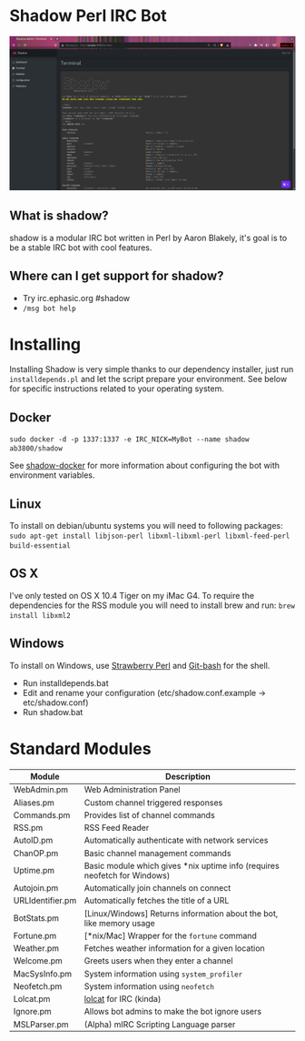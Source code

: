 # Shadow Perl IRC Bot

![screenshot](https://raw.githubusercontent.com/ablakely/shadow/master/doc/sc.png "screenshot")

## What is shadow?
shadow is a modular IRC bot written in Perl by Aaron Blakely, it's goal is to be a stable IRC bot with cool features.

## Where can I get support for shadow?
  * Try irc.ephasic.org #shadow
  * `/msg bot help` 


# Installing
Installing Shadow is very simple thanks to our dependency installer, just run `installdepends.pl` and let the script prepare your environment.  See below for specific instructions related to your operating system.

## Docker
    sudo docker -d -p 1337:1337 -e IRC_NICK=MyBot --name shadow ab3800/shadow

See [shadow-docker](https://github.com/ablakely/shadow-docker) for more information about configuring the bot with environment variables.

## Linux
To install on debian/ubuntu systems you will need to following packages:
`sudo apt-get install libjson-perl libxml-libxml-perl libxml-feed-perl build-essential`

## OS X
I've only tested on OS X 10.4 Tiger on my iMac G4.  To require the dependencies
for the RSS module you will need to install brew and run:
`brew install libxml2`

## Windows
To install on Windows, use [Strawberry Perl](https://strawberryperl.com) and [Git-bash](https://git-scm.com/download/win) for the shell.
  - Run installdepends.bat
  - Edit and rename your configuration (etc/shadow.conf.example -> etc/shadow.conf)
  - Run shadow.bat


# Standard Modules

| Module           | Description                                                                      |
|------------------|----------------------------------------------------------------------------------|
| WebAdmin.pm      | Web Administration Panel                                                         |
| Aliases.pm       | Custom channel triggered responses                                               |
| Commands.pm      | Provides list of channel commands                                                | 
| RSS.pm           | RSS Feed Reader                                                                  |
| AutoID.pm        | Automatically authenticate with network services                                 |
| ChanOP.pm        | Basic channel management commands                                                |
| Uptime.pm        | Basic module which gives *nix uptime info (requires neofetch for Windows)        |
| Autojoin.pm      | Automatically join channels on connect                                           |
| URLIdentifier.pm | Automatically fetches the title of a URL                                         |
| BotStats.pm      | [Linux/Windows] Returns information about the bot, like memory usage             |
| Fortune.pm       | [*nix/Mac] Wrapper for the `fortune` command                                     |
| Weather.pm       | Fetches weather information for a given location                                 |
| Welcome.pm       | Greets users when they enter a channel                                           |
| MacSysInfo.pm    | System information using `system_profiler`                                       |
| Neofetch.pm      | System information using `neofetch`                                              |
| Lolcat.pm        | [lolcat](https://github.com/busyloop/lolcat) for IRC (kinda)                     |
| Ignore.pm        | Allows bot admins to make the bot ignore users                                   |
| MSLParser.pm     | (Alpha) mIRC Scripting Language parser                                           |

 
